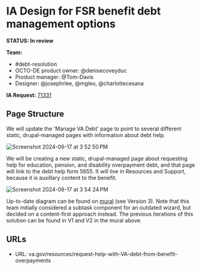 # IA Design for FSR benefit debt management options
**STATUS: In review**

**Team:** 
- #debt-resolution
- OCTO-DE product owner: @denisecoveyduc
- Product manager: @Tom-Davis
- Designer: @josephrlee, @mgleo, @charlottecesana

**IA Request:** [71331](https://github.com/orgs/department-of-veterans-affairs/projects/929/views/26?pane=issue&itemId=46704947)


## <a name="pagestructure"></a>Page Structure

We will update the 'Manage VA Debt' page to point to several different static, drupal-managed pages with information about debt help. 

![Screenshot 2024-06-17 at 3 52 50 PM](https://github.com/department-of-veterans-affairs/va.gov-team/assets/122126772/86fa8666-80a5-4563-95cb-e3fe7bd2e497)

We will be creating a new static, drupal-managed page about requesting help for education, pension, and disability overpayment debt, and that page will link to the debt help form 5655. It will live in Resources and Support, because it is auxillary content to the benefit.

![Screenshot 2024-06-17 at 3 54 24 PM](https://github.com/department-of-veterans-affairs/va.gov-team/assets/122126772/6ce942f6-f647-48bb-83db-3d476a62164e)

Up-to-date diagram can be found on [mural](https://app.mural.co/t/departmentofveteransaffairs9999/m/departmentofveteransaffairs9999/1682537441750/a9937e9953d80c221c5165131f611026e0419c7b?sender=ua67f17f1c416a96ea04d2476) (see Version 3). Note that this team initially considered a subtask component for an outdated wizard, but decided on a content-first approach instead. The previous iterations of this solution can be found in V1 and V2 in the mural above. 


## <a name="url"></a>URLs

- URL: va.gov/resources/request-help-with-VA-debt-from-benefit-overpayments






